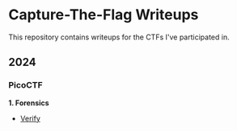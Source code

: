 # Capture-The-Flag Writeups

This repository contains writeups for the CTFs I've participated in.

## 2024

### PicoCTF

**1. Forensics**

- [Verify](https://github.com/SteffiKeranJ/CTF-Writeups/blob/main/picoCTF/Practice/Forensics/Verify.md)
